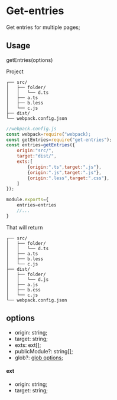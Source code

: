 # Get-entries
Get entries for multiple pages;


## Usage

getEntries(options)

Project
```
┌── src/
│   ├── folder/
│   │   └── d.ts
│   ├── a.ts
│   ├── b.less
│   └── c.js
├── dist/
└── webpack.config.json
```


```javascript
//webpack.config.js
const webpack=require("webpack);
const getEntries=require("get-entries");
const entries=getEntries({
    origin:"src/",
    target:"dist/",
    exts:[
        {origin:".ts",target:".js"},
        {origin:".js",target:".js"},
        {origin:".less",target:".css"},
    ]
});

module.exports={
    entries=entries
    //...
}
```

That will return
```
┌── src/
│   ├── folder/
│   │   └── d.ts
│   ├── a.ts
│   ├── b.less
│   └── c.js
├── dist/
│   ├── folder/
│   │   └── d.js
│   ├── a.js
│   ├── b.css
│   └── c.js
└── webpack.config.json
```

## options
* origin: string;
* target: string;
* exts: ext[];
* publicModule?: string[];
* glob?: [glob options](https://github.com/isaacs/node-glob);


#### ext 
* origin: string;
* target: string;


